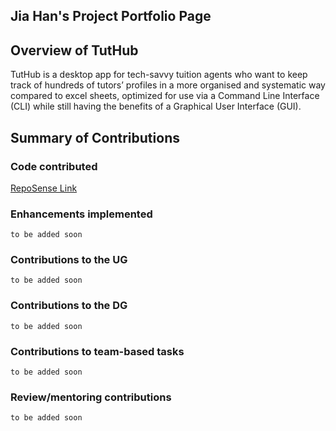 Jia Han's Project Portfolio Page
---
    
## Overview of TutHub
TutHub is a desktop app for tech-savvy tuition agents who want to keep track of hundreds of tutors’ profiles in a more organised and systematic way compared to excel sheets, optimized for use via a Command Line Interface (CLI) while still having the benefits of a Graphical User Interface (GUI).

## Summary of Contributions

### Code contributed
[RepoSense Link](https://nus-cs2103-ay2223s1.github.io/tp-dashboard/?search=jia-han&breakdown=true)

### Enhancements implemented
`to be added soon`

### Contributions to the UG
`to be added soon`

### Contributions to the DG
`to be added soon`

### Contributions to team-based tasks
`to be added soon`

### Review/mentoring contributions
`to be added soon`
